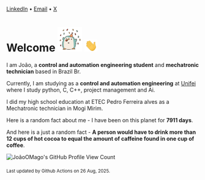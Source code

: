 [LinkedIn](https://www.linkedin.com/in/joão-pedro-gozzoli-b95641301/) &bull;
[Email](joaopedrogozzoli@gmail.com) &bull;
[X](https://x.com/jpp12prado)

# Welcome <img src="happy.gif" height="64px" /> <img src="wave.gif" height="32px" />

I am João, a  **control and automation engineering student** and **mechatronic technician** based in Brazil Br.

Currently, I am studying as a **control and automation engineering** at [Unifei](https://unifei.edu.br) where I study python, C, C++, project management and Ai.

I did my high school education at ETEC Pedro Ferreira alves as a Mechatronic technician in Mogi Mirim.

Here is a random fact about me - I have been on this planet for **7911 days**.

And here is a just a random fact -  **A person would have to drink more than 12 cups of hot cocoa to equal the amount of caffeine found in one cup of coffee**.

![JoãoOMago's GitHub Profile View Count](https://komarev.com/ghpvc/?username=JoaoOMago)

<sub>Last updated by Github Actions on 26 Aug, 2025.</sub>
